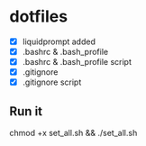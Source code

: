 # dotfiles

- [x] liquidprompt added
- [x] .bashrc & .bash_profile
- [x] .bashrc & .bash_profile script
- [x] .gitignore
- [x] .gitignore script

## Run it

chmod +x set_all.sh && ./set_all.sh
